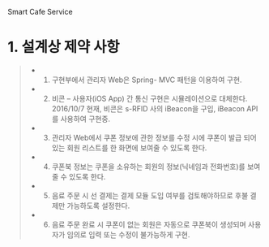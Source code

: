 Smart Cafe Service

# 1. 설계상 제약 사항
>- 1) 구현부에서 관리자 Web은 Spring- MVC 패턴을 이용하여 구현.
>- 2) 비콘 – 사용자(iOS App) 간 통신 구현은 시뮬레이션으로 대체한다.
> 2016/10/7 현재, 비콘은 s-RFID 사의 iBeacon을 구입, iBeacon API를 사용하여 구현중.
>- 3) 관리자 Web에서 쿠폰 정보에 관한 정보를 수정 시에 쿠폰이 발급 되어있는 회원 리스트를 한 화면에 보여줄 수 있도록 한다.
>- 4) 쿠폰북 정보는 쿠폰을 소유하는 회원의 정보(닉네임과 전화번호)를 보여줄 수 있도록 한다.
>- 5) 음료 주문 시 선 결제는 결제 모듈 도입 여부를 검토해야하므로 후불 결제만 가능하도록 설정한다.
>- 6) 음료 주문 완료 시 쿠폰이 없는 회원은 자동으로 쿠폰북이 생성되며 사용자가 임의로 입력 또는 수정이 불가능하게 구현.
